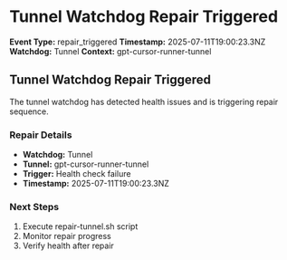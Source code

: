 # Tunnel Watchdog Repair Triggered

**Event Type:** repair_triggered
**Timestamp:** 2025-07-11T19:00:23.3NZ
**Watchdog:** Tunnel
**Context:** gpt-cursor-runner-tunnel


## Tunnel Watchdog Repair Triggered

The tunnel watchdog has detected health issues and is triggering repair sequence.

### Repair Details
- **Watchdog:** Tunnel
- **Tunnel:** gpt-cursor-runner-tunnel
- **Trigger:** Health check failure
- **Timestamp:** 2025-07-11T19:00:23.3NZ

### Next Steps
1. Execute repair-tunnel.sh script
2. Monitor repair progress
3. Verify health after repair



